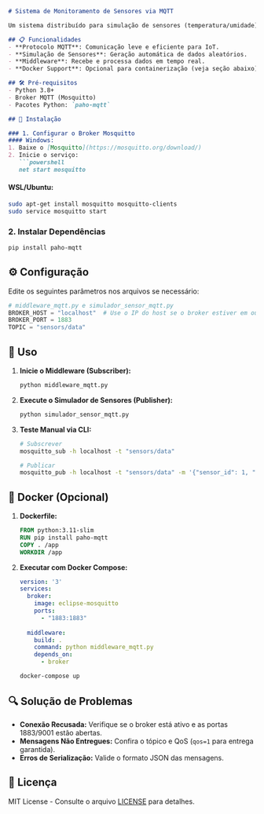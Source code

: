 ```markdown
# Sistema de Monitoramento de Sensores via MQTT

Um sistema distribuído para simulação de sensores (temperatura/umidade) e coleta de dados via protocolo MQTT, utilizando o broker Mosquitto.

## 📋 Funcionalidades
- **Protocolo MQTT**: Comunicação leve e eficiente para IoT.
- **Simulação de Sensores**: Geração automática de dados aleatórios.
- **Middleware**: Recebe e processa dados em tempo real.
- **Docker Support**: Opcional para containerização (veja seção abaixo).

## 🛠️ Pré-requisitos
- Python 3.8+
- Broker MQTT (Mosquitto)
- Pacotes Python: `paho-mqtt`

## 🔧 Instalação

### 1. Configurar o Broker Mosquitto
#### Windows:
1. Baixe o [Mosquitto](https://mosquitto.org/download/)
2. Inicie o serviço:
   ```powershell
   net start mosquitto
   ```

#### WSL/Ubuntu:
```bash
sudo apt-get install mosquitto mosquitto-clients
sudo service mosquitto start
```

### 2. Instalar Dependências
```bash
pip install paho-mqtt
```

## ⚙️ Configuração
Edite os seguintes parâmetros nos arquivos se necessário:
```python
# middleware_mqtt.py e simulador_sensor_mqtt.py
BROKER_HOST = "localhost"  # Use o IP do host se o broker estiver em outra máquina
BROKER_PORT = 1883
TOPIC = "sensors/data"
```

## 🚀 Uso
1. **Inicie o Middleware (Subscriber):**
   ```bash
   python middleware_mqtt.py
   ```

2. **Execute o Simulador de Sensores (Publisher):**
   ```bash
   python simulador_sensor_mqtt.py
   ```

3. **Teste Manual via CLI:**
   ```bash
   # Subscrever
   mosquitto_sub -h localhost -t "sensors/data"

   # Publicar
   mosquitto_pub -h localhost -t "sensors/data" -m '{"sensor_id": 1, "valor": 30.5}'
   ```

## 🐳 Docker (Opcional)
1. **Dockerfile:**
   ```dockerfile
   FROM python:3.11-slim
   RUN pip install paho-mqtt
   COPY . /app
   WORKDIR /app
   ```

2. **Executar com Docker Compose:**
   ```yaml
   version: '3'
   services:
     broker:
       image: eclipse-mosquitto
       ports:
         - "1883:1883"
         
     middleware:
       build: .
       command: python middleware_mqtt.py
       depends_on:
         - broker
   ```
   ```bash
   docker-compose up
   ```

## 🔍 Solução de Problemas
- **Conexão Recusada:** Verifique se o broker está ativo e as portas 1883/9001 estão abertas.
- **Mensagens Não Entregues:** Confira o tópico e QoS (`qos=1` para entrega garantida).
- **Erros de Serialização:** Valide o formato JSON das mensagens.

## 📄 Licença
MIT License - Consulte o arquivo [LICENSE](LICENSE) para detalhes.
